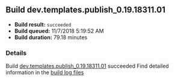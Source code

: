 ## Build dev.templates.publish_0.19.18311.01
- **Build result:** `succeeded`
- **Build queued:** 11/7/2018 5:19:52 AM
- **Build duration:** 79.18 minutes
### Details
Build [dev.templates.publish_0.19.18311.01](https://winappstudio.visualstudio.com/web/build.aspx?pcguid=a4ef43be-68ce-4195-a619-079b4d9834c2&builduri=vstfs%3a%2f%2f%2fBuild%2fBuild%2f26536) succeeded
Find detailed information in the [build log files](https://uwpctdiags.blob.core.windows.net/buildlogs/dev.templates.publish_0.19.18311.01_logs.zip)
